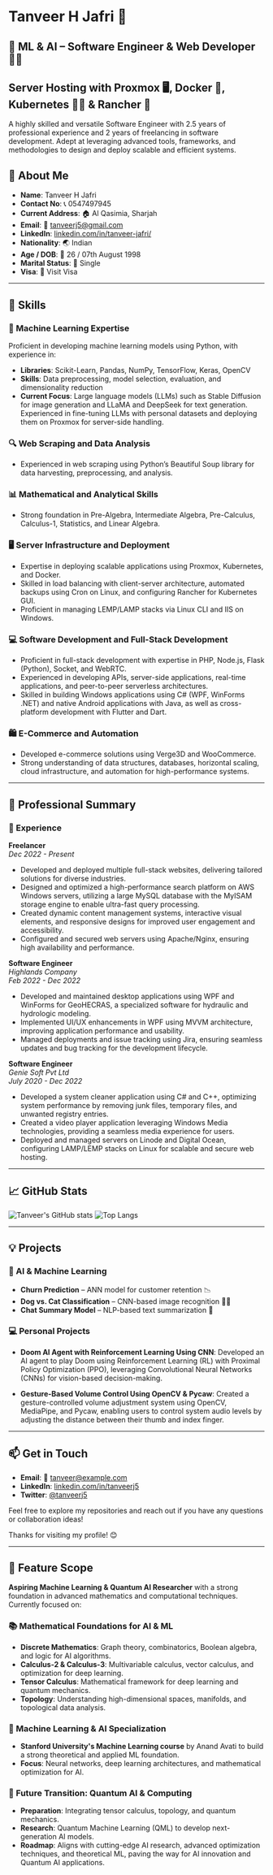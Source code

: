 # Tanveer H Jafri 🌟
## 🤖 ML & AI – Software Engineer & Web Developer 👨‍💻
## Server Hosting with Proxmox 🖥️, Docker 🐳, Kubernetes 🧑‍💻 & Rancher 🐄

A highly skilled and versatile Software Engineer with 2.5 years of professional experience and 2 years of freelancing in software development. Adept at leveraging advanced tools, frameworks, and methodologies to design and deploy scalable and efficient systems.

## 📌 About Me

- **Name**: Tanveer H Jafri
- **Contact No**: 📞 0547497945
- **Current Address**: 🏠 Al Qasimia, Sharjah
- **Email**: 📧 [tanveerj5@gmail.com](mailto:tanveerj5@gmail.com)
- **LinkedIn**: [linkedin.com/in/tanveer-jafri/](https://linkedin.com/in/tanveer-jafri/)
- **Nationality**: 🌏 Indian
- **Age / DOB**: 🎂 26 / 07th August 1998
- **Marital Status**: 💍 Single
- **Visa**: 🛂 Visit Visa

---

## 🔧 Skills

### 🤖 Machine Learning Expertise
Proficient in developing machine learning models using Python, with experience in:
- **Libraries**: Scikit-Learn, Pandas, NumPy, TensorFlow, Keras, OpenCV
- **Skills**: Data preprocessing, model selection, evaluation, and dimensionality reduction
- **Current Focus**: Large language models (LLMs) such as Stable Diffusion for image generation and LLaMA and DeepSeek for text generation. Experienced in fine-tuning LLMs with personal datasets and deploying them on Proxmox for server-side handling.

### 🔍 Web Scraping and Data Analysis
- Experienced in web scraping using Python’s Beautiful Soup library for data harvesting, preprocessing, and analysis.

### 📊 Mathematical and Analytical Skills
- Strong foundation in Pre-Algebra, Intermediate Algebra, Pre-Calculus, Calculus-1, Statistics, and Linear Algebra.

### 🖥️ Server Infrastructure and Deployment
- Expertise in deploying scalable applications using Proxmox, Kubernetes, and Docker.
- Skilled in load balancing with client-server architecture, automated backups using Cron on Linux, and configuring Rancher for Kubernetes GUI.
- Proficient in managing LEMP/LAMP stacks via Linux CLI and IIS on Windows.

### 💻 Software Development and Full-Stack Development
- Proficient in full-stack development with expertise in PHP, Node.js, Flask (Python), Socket, and WebRTC.
- Experienced in developing APIs, server-side applications, real-time applications, and peer-to-peer serverless architectures.
- Skilled in building Windows applications using C# (WPF, WinForms .NET) and native Android applications with Java, as well as cross-platform development with Flutter and Dart.

### 🛍️ E-Commerce and Automation
- Developed e-commerce solutions using Verge3D and WooCommerce.
- Strong understanding of data structures, databases, horizontal scaling, cloud infrastructure, and automation for high-performance systems.

---

## 📜 Professional Summary

### 🏢 Experience

**Freelancer**  
*Dec 2022 - Present*
- Developed and deployed multiple full-stack websites, delivering tailored solutions for diverse industries.
- Designed and optimized a high-performance search platform on AWS Windows servers, utilizing a large MySQL database with the MyISAM storage engine to enable ultra-fast query processing.
- Created dynamic content management systems, interactive visual elements, and responsive designs for improved user engagement and accessibility.
- Configured and secured web servers using Apache/Nginx, ensuring high availability and performance.

**Software Engineer**  
*Highlands Company*  
*Feb 2022 - Dec 2022*
- Developed and maintained desktop applications using WPF and WinForms for GeoHECRAS, a specialized software for hydraulic and hydrologic modeling.
- Implemented UI/UX enhancements in WPF using MVVM architecture, improving application performance and usability.
- Managed deployments and issue tracking using Jira, ensuring seamless updates and bug tracking for the development lifecycle.

**Software Engineer**  
*Genie Soft Pvt Ltd*  
*July 2020 - Dec 2022*
- Developed a system cleaner application using C# and C++, optimizing system performance by removing junk files, temporary files, and unwanted registry entries.
- Created a video player application leveraging Windows Media technologies, providing a seamless media experience for users.
- Deployed and managed servers on Linode and Digital Ocean, configuring LAMP/LEMP stacks on Linux for scalable and secure web hosting.

---

## 📈 GitHub Stats

![Tanveer's GitHub stats](https://github-readme-stats.vercel.app/api?username=tanveerj5&show_icons=true&theme=radical)
![Top Langs](https://github-readme-stats.vercel.app/api/top-langs/?username=tanveerj5&layout=compact&theme=radical)

---

## 💡 Projects

### 🤖 AI & Machine Learning

- **Churn Prediction** – ANN model for customer retention 📉
- **Dog vs. Cat Classification** – CNN-based image recognition 🐶🐱
- **Chat Summary Model** – NLP-based text summarization 📝

### 💻 Personal Projects

- **Doom AI Agent with Reinforcement Learning Using CNN**: Developed an AI agent to play Doom using Reinforcement Learning (RL) with Proximal Policy Optimization (PPO), leveraging Convolutional Neural Networks (CNNs) for vision-based decision-making.

- **Gesture-Based Volume Control Using OpenCV & Pycaw**: Created a gesture-controlled volume adjustment system using OpenCV, MediaPipe, and Pycaw, enabling users to control system audio levels by adjusting the distance between their thumb and index finger.

---

## 📫 Get in Touch

- **Email**: 📧 [tanveer@example.com](mailto:tanveer@example.com)
- **LinkedIn**: [linkedin.com/in/tanveerj5](https://www.linkedin.com/in/tanveerj5)
- **Twitter**: [@tanveerj5](https://twitter.com/tanveerj5)

Feel free to explore my repositories and reach out if you have any questions or collaboration ideas!

Thanks for visiting my profile! 😊

---

## 🌟 Feature Scope

**Aspiring Machine Learning & Quantum AI Researcher** with a strong foundation in advanced mathematics and computational techniques. Currently focused on:

### 📚 Mathematical Foundations for AI & ML
- **Discrete Mathematics**: Graph theory, combinatorics, Boolean algebra, and logic for AI algorithms.
- **Calculus-2 & Calculus-3**: Multivariable calculus, vector calculus, and optimization for deep learning.
- **Tensor Calculus**: Mathematical framework for deep learning and quantum mechanics.
- **Topology**: Understanding high-dimensional spaces, manifolds, and topological data analysis.

### 🤖 Machine Learning & AI Specialization
- **Stanford University's Machine Learning course** by Anand Avati to build a strong theoretical and applied ML foundation.
- **Focus**: Neural networks, deep learning architectures, and mathematical optimization for AI.

### 🔮 Future Transition: Quantum AI & Computing
- **Preparation**: Integrating tensor calculus, topology, and quantum mechanics.
- **Research**: Quantum Machine Learning (QML) to develop next-generation AI models.
- **Roadmap**: Aligns with cutting-edge AI research, advanced optimization techniques, and theoretical ML, paving the way for AI innovation and Quantum AI applications.
``` ▋
